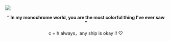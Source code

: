 
<img align="center" src="https://files.catbox.moe/bvj7zo.jpeg" />

</p> <p align="center"> <b>“ In my monochrome world, you are the most colorful thing I've ever saw ”</b>


</p> <p align="center"> c + h always，any ship is okay !! ♡
